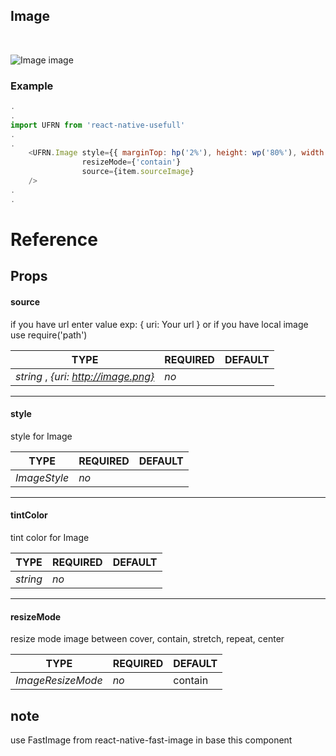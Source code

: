 ## Image

<br/>

![Image image](../../src/assets/images/img_intro_first@1x.png)

### Example

```javascript
.
.
import UFRN from 'react-native-usefull'
.
.
    <UFRN.Image style={{ marginTop: hp('2%'), height: wp('80%'), width: wp('80%') }} 
                resizeMode={'contain'} 
                source={item.sourceImage} 
    />
.
.
```

# Reference

## Props

#### **source**

if you have url enter value exp: { uri: Your url } or 
if you have local image use require('path')

TYPE         | REQUIRED    | DEFAULT
------------ | ----------- | ----------
_string_ , _{uri: http://image.png}_    | _no_        | 
___

#### **style**

style for  Image

TYPE         | REQUIRED    | DEFAULT
------------ | ----------- | ----------
_ImageStyle_    | _no_        | 
___

#### **tintColor**

tint color for  Image

TYPE         | REQUIRED    | DEFAULT
------------ | ----------- | ----------
_string_    | _no_        | 
___

#### **resizeMode**

resize mode image between cover, contain, stretch, repeat, center

TYPE         | REQUIRED    | DEFAULT
------------ | ----------- | ----------
_ImageResizeMode_    | _no_        | contain

## note
use FastImage from react-native-fast-image in base this component